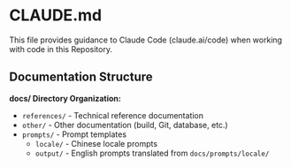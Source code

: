 # CLAUDE.md

This file provides guidance to Claude Code (claude.ai/code) when working with code in this Repository.

## Documentation Structure

**docs/ Directory Organization:**
- `references/` - Technical reference documentation
- `other/` - Other documentation (build, Git, database, etc.)
- `prompts/` - Prompt templates
  - `locale/` - Chinese locale prompts
  - `output/` - English prompts translated from `docs/prompts/locale/`
